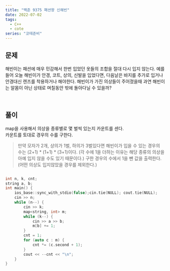```yaml
---
title: "백준 9375 패션왕 신해빈"
date: 2022-07-02
tags:
  - C++
  - cote
series: "코테준비"
---
```


## 문제

해빈이는 패션에 매우 민감해서 한번 입었던 옷들의 조합을 절대 다시 입지 않는다. 예를 들어 오늘 해빈이가 안경, 코트, 상의, 신발을 입었다면, 다음날은 바지를 추가로 입거나 안경대신 렌즈를 착용하거나 해야한다. 해빈이가 가진 의상들이 주어졌을때 과연 해빈이는 알몸이 아닌 상태로 며칠동안 밖에 돌아다닐 수 있을까?

<br/>

## 풀이

map을 사용해서 의상을 종류별로 몇 벌씩 있는지 카운트를 센다.<br/>
카운트를 토대로 경우의 수를 구한다.

> 만약 모자가 2개, 상의가 1벌, 하의가 3벌있다면 해빈이가 입을 수 있는 경우의 수는 (2+1) \* (1+1) \* (3+1)이다. (각 수에 1을 더하는 이유는 해당 종류의 의상을 아예 입지 않을 수도 있기 때문이다.)
> 구한 경우의 수에서 1을 뺀 값을 출력한다. (어떤 의상도 입지않았을 경우를 제외한다.)

```c++

int n, k, cnt;
string a, b;
int main() {
	ios_base::sync_with_stdio(false);cin.tie(NULL); cout.tie(NULL);
	cin >> n;
	while (n--) {
		cin >> k;
		map<string, int> m;
		while (k--) {
			cin >> a >> b;
			m[b] += 1;
		}
		cnt = 1;
		for (auto c : m) {
			cnt *= (c.second + 1);
		}
		cout << --cnt << "\n";
	}
}
```

